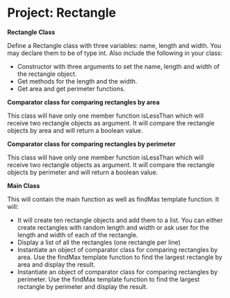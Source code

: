 # Project: Rectangle

**Rectangle Class**

<p>Define a Rectangle class with three variables: name, length and width. You may declare
them to be of type int. Also include the following in your class:</p>

* Constructor with three arguments to set the name, length and width of the rectangle
object.
* Get methods for the length and the width.
* Get area and get perimeter functions.

**Comparator class for comparing rectangles by area**

<p>This class will have only one member function isLessThan which will receive two
rectangle objects as argument. It will compare the rectangle objects by area and will
return a boolean value.</p>

**Comparator class for comparing rectangles by perimeter**

<p>This class will have only one member function isLessThan which will receive two
rectangle objects as argument. It will compare the rectangle objects by perimeter and will
return a boolean value.</p>

**Main Class**

<p>This will contain the main function as well as findMax template function. It will:</p>

* It will create ten rectangle objects and add them to a list. You can either create
rectangles with random length and width or ask user for the length and width of
each of the rectangle.
* Display a list of all the rectangles (one rectangle per line)
* Instantiate an object of comparator class for comparing rectangles by area. Use
the findMax template function to find the largest rectangle by area and display the
result.
* Instantiate an object of comparator class for comparing rectangles by perimeter.
Use the findMax template function to find the largest rectangle by perimeter and
display the result.
